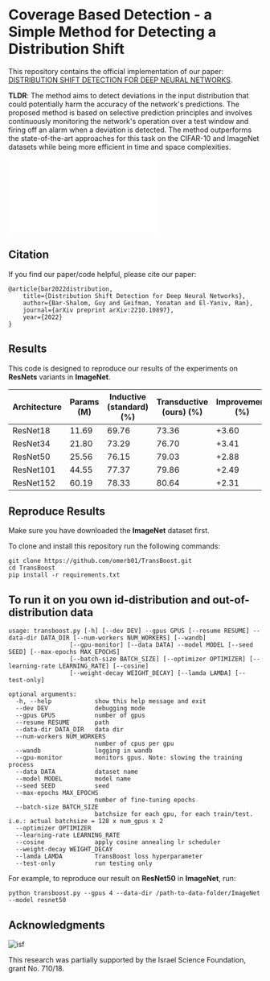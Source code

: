 # Coverage Based Detection - a Simple Method for Detecting a Distribution Shift
This repository contains the official implementation of our paper: [DISTRIBUTION SHIFT DETECTION FOR DEEP NEURAL
NETWORKS](https://arxiv.org/pdf/2210.10897).

**TLDR**:
The method aims to detect deviations in the input distribution that could potentially harm the accuracy of the network's predictions.
The proposed method is based on selective prediction principles and involves continuously monitoring the network's operation over a test window and firing off an alarm when a deviation is detected.
The method outperforms the state-of-the-art approaches for this task on the CIFAR-10 and ImageNet datasets while being more efficient in time and space complexities.

![results](figures/demo_in_vs_out.pdf)

## Citation

If you find our paper/code helpful, please cite our paper:

    @article{bar2022distribution,
        title={Distribution Shift Detection for Deep Neural Networks},
        author={Bar-Shalom, Guy and Geifman, Yonatan and El-Yaniv, Ran},
        journal={arXiv preprint arXiv:2210.10897},
        year={2022}
    }


## Results

This code is designed to reproduce our results of the experiments on **ResNets** variants in **ImageNet**.

| Architecture | Params (M) | Inductive (standard) (%) | Transductive (ours) (%) | Improvement (%) |
|--------------|------------|--------------------------|-------------------------|-----------------|
| ResNet18     | 11.69      | 69.76                    | 73.36                   | +3.60           |
| ResNet34     | 21.80      | 73.29                    | 76.70                   | +3.41           |
| ResNet50     | 25.56      | 76.15                    | 79.03                   | +2.88           |
| ResNet101    | 44.55      | 77.37                    | 79.86                   | +2.49           |
| ResNet152    | 60.19      | 78.33                    | 80.64                   | +2.31           |

## Reproduce Results

Make sure you have downloaded the **ImageNet** dataset first.

To clone and install this repository run the following commands:

    git clone https://github.com/omerb01/TransBoost.git
    cd TransBoost
    pip install -r requirements.txt

## To run it on you own id-distribution and out-of-distribution data

    usage: transboost.py [-h] [--dev DEV] --gpus GPUS [--resume RESUME] --data-dir DATA_DIR [--num-workers NUM_WORKERS] [--wandb]
                     [--gpu-monitor] [--data DATA] --model MODEL [--seed SEED] [--max-epochs MAX_EPOCHS]
                     [--batch-size BATCH_SIZE] [--optimizer OPTIMIZER] [--learning-rate LEARNING_RATE] [--cosine]
                     [--weight-decay WEIGHT_DECAY] [--lamda LAMDA] [--test-only]

    optional arguments:
      -h, --help            show this help message and exit
      --dev DEV             debugging mode
      --gpus GPUS           number of gpus
      --resume RESUME       path
      --data-dir DATA_DIR   data dir
      --num-workers NUM_WORKERS
                            number of cpus per gpu
      --wandb               logging in wandb
      --gpu-monitor         monitors gpus. Note: slowing the training process
      --data DATA           dataset name
      --model MODEL         model name
      --seed SEED           seed
      --max-epochs MAX_EPOCHS
                            number of fine-tuning epochs
      --batch-size BATCH_SIZE
                            batchsize for each gpu, for each train/test. i.e.: actual batchsize = 128 x num_gpus x 2
      --optimizer OPTIMIZER
      --learning-rate LEARNING_RATE
      --cosine              apply cosine annealing lr scheduler
      --weight-decay WEIGHT_DECAY
      --lamda LAMDA         TransBoost loss hyperparameter
      --test-only           run testing only

For example, to reproduce our result on **ResNet50** in **ImageNet**, run:

    python transboost.py --gpus 4 --data-dir /path-to-data-folder/ImageNet --model resnet50

## Acknowledgments

![isf](images/isf.png)

This research was partially supported by the Israel Science Foundation, grant No. 710/18.
